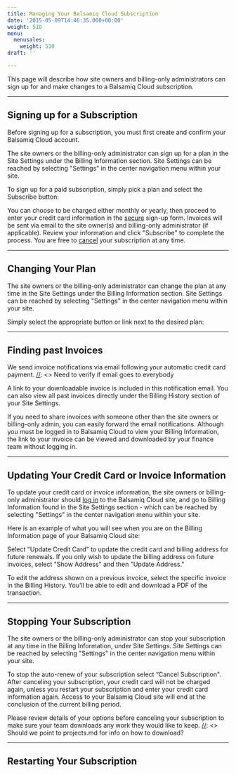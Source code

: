 ```yaml
---
title: Managing Your Balsamiq Cloud Subscription
date: '2015-05-09T14:46:35.000+00:00'
weight: 510
menu:
  menusales:
    weight: 510
draft: ''

---
```


This page will describe how site owners and billing-only administrators can sign up for and make changes to a Balsamiq Cloud subscription.

* * *

## Signing up for a Subscription

Before signing up for a subscription, you must first create and confirm your Balsamiq Cloud account.

The site owners or the billing-only administrator can sign up for a plan in the Site Settings under the Billing Information section. Site Settings can be reached by selecting "Settings" in the center navigation menu within your site.

To sign up for a paid subscription, simply pick a plan and select the Subscribe button:

[//]: <> (add screenshot of plans)

You can choose to be charged either monthly or yearly, then proceed to enter your credit card information in the [secure](/sales/safe/) sign-up form. Invoices will be sent via email to the site owner(s) and billing-only administrator (if applicable). Review your information and click "Subscribe" to complete the process. You are free to [cancel](#stopping-your-subscription) your subscription at any time.

* * *

## Changing Your Plan

The site owners or the billing-only administrator can change the plan at any time in the Site Settings under the Billing Information section. Site Settings can be reached by selecting "Settings" in the center navigation menu within your site.

Simply select the appropriate button or link next to the desired plan:

[//]: <> (add screenshot of plans with option to upgrade)

* * *

## Finding past Invoices

We send invoice notifications via email following your automatic credit card payment.
[//]: <> Need to verify if email goes to everybody

A link to your downloadable invoice is included in this notification email. You can also view all past invoices directly under the Billing History section of your Site Settings.

[//]: <> (add screenshot of billing history)

If you need to share invoices with someone other than the site owners or billing-only admin, you can easily forward the email notifications. Although you must be logged in to Balsamiq Cloud to view your Billing Information, the link to your invoice can be viewed and downloaded by your finance team without logging in.

* * *

## Updating Your Credit Card or Invoice Information

To update your credit card or invoice information, the site owners or billing-only administrator should [log in](https://balsamiq.cloud/login) to the Balsamiq Cloud site, and go to Billing Information found in the Site Settings section - which can be reached by selecting "Settings" in the center navigation menu within your site.

Here is an example of what you will see when you are on the Billing Information page of your Balsamiq Cloud site:

[//]: <> (add screenshot of subscription active section)

Select "Update Credit Card" to update the credit card and billing address for future renewals. If you only wish to update the billing address on future invoices, select "Show Address" and then "Update Address."

To edit the address shown on a previous invoice, select the specific invoice in the Billing History. You'll be able to edit and download a PDF of the transaction.

* * *

## Stopping Your Subscription

The site owners or the billing-only administrator can stop your subscription at any time in the Billing Information, under Site Settings. Site Settings can be reached by selecting "Settings" in the center navigation menu within your site.

To stop the auto-renew of your subscription select “Cancel Subscription". After canceling your subscription, your credit card will not be charged again, unless you restart your subscription and enter your credit card information again. Access to your Balsamiq Cloud site will end at the conclusion of the current billing period.

Please review details of your options before canceling your subscription to make sure your team downloads any work they would like to keep.
[//]: <> Should we point to projects.md for info on how to download? 

* * *

## Restarting Your Subscription
